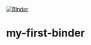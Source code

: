[![Binder](https://mybinder.org/badge_logo.svg)](https://mybinder.org/v2/gh/winiden/my-first-binder/HEAD)


# my-first-binder
